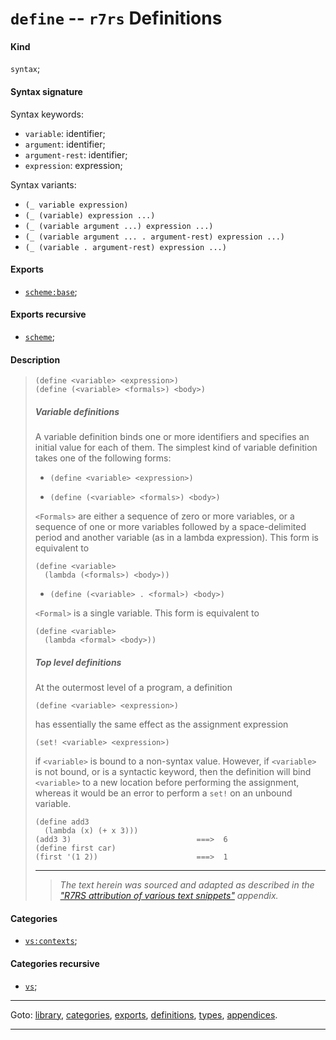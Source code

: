 

<a id='definition__r7rs__define'></a>

# `define` -- `r7rs` Definitions


<a id='definition__r7rs__define__kind'></a>

#### Kind

`syntax`;


<a id='definition__r7rs__define__syntax-signature'></a>

#### Syntax signature

Syntax keywords:
 * `variable`: identifier;
 * `argument`: identifier;
 * `argument-rest`: identifier;
 * `expression`: expression;

Syntax variants:
 * `(_ variable expression)`
 * `(_ (variable) expression ...)`
 * `(_ (variable argument ...) expression ...)`
 * `(_ (variable argument ... . argument-rest) expression ...)`
 * `(_ (variable . argument-rest) expression ...)`


<a id='definition__r7rs__define__exports'></a>

#### Exports

 * [`scheme:base`](../../r7rs/exports/scheme_3a_base.md#export__r7rs__scheme_3a_base);


<a id='definition__r7rs__define__exports-recursive'></a>

#### Exports recursive

 * [`scheme`](../../r7rs/exports/scheme.md#export__r7rs__scheme);


<a id='definition__r7rs__define__description'></a>

#### Description

> ````
> (define <variable> <expression>)
> (define (<variable> <formals>) <body>)
> ````
> 
> 
> ##### Variable definitions
> 
> A variable definition binds one or more identifiers and specifies an initial
> value for each of them.
> The simplest kind of variable definition
> takes one of the following forms:
> 
>   * `(define <variable> <expression>)`
> 
>   * `(define (<variable> <formals>) <body>)`
> 
> `<Formals>` are either a
> sequence of zero or more variables, or a sequence of one or more
> variables followed by a space-delimited period and another variable (as
> in a lambda expression).  This form is equivalent to
> ````
> (define <variable>
>   (lambda (<formals>) <body>))
> ````
> 
>   * `(define (<variable> . <formal>) <body>)`
> 
> `<Formal>` is a single
> variable.  This form is equivalent to
> ````
> (define <variable>
>   (lambda <formal> <body>))
> ````
> 
> 
> ##### Top level definitions
> 
> At the outermost level of a program, a definition
> ````
> (define <variable> <expression>)
> ````
> has essentially the same effect as the assignment expression
> ````
> (set! <variable> <expression>)
> ````
> if `<variable>` is bound to a non-syntax value.  However, if
> `<variable>` is not bound,
> or is a syntactic keyword,
> then the definition will bind
> `<variable>` to a new location before performing the assignment,
> whereas it would be an error to perform a `set!` on an
> unbound variable.
> 
> ````
> (define add3
>   (lambda (x) (+ x 3)))
> (add3 3)                            ===>  6
> (define first car)
> (first '(1 2))                      ===>  1
> ````
> 
> 
> ----
> > *The text herein was sourced and adapted as described in the ["R7RS attribution of various text snippets"](../../r7rs/appendices/attribution.md#appendix__r7rs__attribution) appendix.*


<a id='definition__r7rs__define__categories'></a>

#### Categories

 * [`vs:contexts`](../../r7rs/categories/vs_3a_contexts.md#category__r7rs__vs_3a_contexts);


<a id='definition__r7rs__define__categories-recursive'></a>

#### Categories recursive

 * [`vs`](../../r7rs/categories/vs.md#category__r7rs__vs);

----

Goto: [library](../../r7rs/_index.md#library__r7rs), [categories](../../r7rs/categories/_index.md#toc__r7rs__categories), [exports](../../r7rs/exports/_index.md#toc__r7rs__exports), [definitions](../../r7rs/definitions/_index.md#toc__r7rs__definitions), [types](../../r7rs/types/_index.md#toc__r7rs__types), [appendices](../../r7rs/appendices/_index.md#toc__r7rs__appendices).

----

